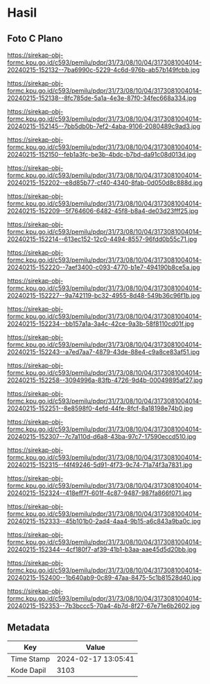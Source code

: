 # Hasil

## Foto C Plano

https://sirekap-obj-formc.kpu.go.id/c593/pemilu/pdpr/31/73/08/10/04/3173081004014-20240215-152132--7ba6990c-5229-4c6d-976b-ab57b149fcbb.jpg

https://sirekap-obj-formc.kpu.go.id/c593/pemilu/pdpr/31/73/08/10/04/3173081004014-20240215-152138--8fc785de-5a1a-4e3e-87f0-34fec668a334.jpg

https://sirekap-obj-formc.kpu.go.id/c593/pemilu/pdpr/31/73/08/10/04/3173081004014-20240215-152145--7bb5db0b-7ef2-4aba-9106-2080489c9ad3.jpg

https://sirekap-obj-formc.kpu.go.id/c593/pemilu/pdpr/31/73/08/10/04/3173081004014-20240215-152150--feb1a3fc-be3b-4bdc-b7bd-da91c08d013d.jpg

https://sirekap-obj-formc.kpu.go.id/c593/pemilu/pdpr/31/73/08/10/04/3173081004014-20240215-152202--e8d85b77-cf40-4340-8fab-0d050d8c888d.jpg

https://sirekap-obj-formc.kpu.go.id/c593/pemilu/pdpr/31/73/08/10/04/3173081004014-20240215-152209--5f764606-6482-45f8-b8a4-de03d23fff25.jpg

https://sirekap-obj-formc.kpu.go.id/c593/pemilu/pdpr/31/73/08/10/04/3173081004014-20240215-152214--613ec152-12c0-4494-8557-96fdd0b55c71.jpg

https://sirekap-obj-formc.kpu.go.id/c593/pemilu/pdpr/31/73/08/10/04/3173081004014-20240215-152220--7aef3400-c093-4770-b1e7-494190b8ce5a.jpg

https://sirekap-obj-formc.kpu.go.id/c593/pemilu/pdpr/31/73/08/10/04/3173081004014-20240215-152227--9a742119-bc32-4955-8d48-549b36c96f1b.jpg

https://sirekap-obj-formc.kpu.go.id/c593/pemilu/pdpr/31/73/08/10/04/3173081004014-20240215-152234--bb157a1a-3a4c-42ce-9a3b-58f8110cd01f.jpg

https://sirekap-obj-formc.kpu.go.id/c593/pemilu/pdpr/31/73/08/10/04/3173081004014-20240215-152243--a7ed7aa7-4879-43de-88e4-c9a8ce83af51.jpg

https://sirekap-obj-formc.kpu.go.id/c593/pemilu/pdpr/31/73/08/10/04/3173081004014-20240215-152258--3094996a-83fb-4726-9d4b-00049895af27.jpg

https://sirekap-obj-formc.kpu.go.id/c593/pemilu/pdpr/31/73/08/10/04/3173081004014-20240215-152251--8e8598f0-4efd-44fe-8fcf-8a18198e74b0.jpg

https://sirekap-obj-formc.kpu.go.id/c593/pemilu/pdpr/31/73/08/10/04/3173081004014-20240215-152307--7c7a110d-d6a8-43ba-97c7-17590eccd510.jpg

https://sirekap-obj-formc.kpu.go.id/c593/pemilu/pdpr/31/73/08/10/04/3173081004014-20240215-152315--f4f49246-5d91-4f73-9c74-71a74f3a7831.jpg

https://sirekap-obj-formc.kpu.go.id/c593/pemilu/pdpr/31/73/08/10/04/3173081004014-20240215-152324--418eff7f-601f-4c87-9487-987fa866f071.jpg

https://sirekap-obj-formc.kpu.go.id/c593/pemilu/pdpr/31/73/08/10/04/3173081004014-20240215-152333--45b101b0-2ad4-4aa4-9b15-a6c843a9ba0c.jpg

https://sirekap-obj-formc.kpu.go.id/c593/pemilu/pdpr/31/73/08/10/04/3173081004014-20240215-152344--4cf180f7-af39-41b1-b3aa-aae45d5d20bb.jpg

https://sirekap-obj-formc.kpu.go.id/c593/pemilu/pdpr/31/73/08/10/04/3173081004014-20240215-152400--1b640ab9-0c89-47aa-8475-5c1b81528d40.jpg

https://sirekap-obj-formc.kpu.go.id/c593/pemilu/pdpr/31/73/08/10/04/3173081004014-20240215-152353--7b3bccc5-70a4-4b7d-8f27-67e71e6b2602.jpg


## Metadata

| Key        | Value               |
| ---------- | ------------------- |
| Time Stamp | 2024-02-17 13:05:41 |
| Kode Dapil | 3103                |




